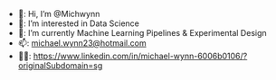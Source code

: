 - 👋: Hi, I’m @Michwynn
- 👀: I’m interested in Data Science
- 🌱: I’m currently Machine Learning Pipelines & Experimental Design
- 📫: michael.wynn23@hotmail.com
- 🧑‍💼: https://www.linkedin.com/in/michael-wynn-6006b0106/?originalSubdomain=sg

<!---
Michwynn/Michwynn is a ✨ special ✨ repository because its `README.md` (this file) appears on your GitHub profile.
You can click the Preview link to take a look at your changes.
--->
